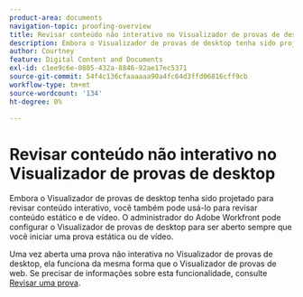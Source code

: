 ```yaml
---
product-area: documents
navigation-topic: proofing-overview
title: Revisar conteúdo não interativo no Visualizador de provas de desktop
description: Embora o Visualizador de provas de desktop tenha sido projetado para revisar conteúdo interativo, você também pode usá-lo para revisar conteúdo estático e de vídeo. O administrador do Adobe Workfront pode configurar o Visualizador de provas de desktop para ser aberto sempre que você iniciar uma prova estática ou de vídeo.
author: Courtney
feature: Digital Content and Documents
exl-id: c1ee9c6e-0805-432a-8846-92ae17ec5371
source-git-commit: 54f4c136cfaaaaaa90a4fc64d3ffd06816cff9cb
workflow-type: tm+mt
source-wordcount: '134'
ht-degree: 0%

---
```


# Revisar conteúdo não interativo no Visualizador de provas de desktop

Embora o Visualizador de provas de desktop tenha sido projetado para revisar conteúdo interativo, você também pode usá-lo para revisar conteúdo estático e de vídeo. O administrador do Adobe Workfront pode configurar o Visualizador de provas de desktop para ser aberto sempre que você iniciar uma prova estática ou de vídeo.

Uma vez aberta uma prova não interativa no Visualizador de provas de desktop, ela funciona da mesma forma que o Visualizador de provas de web. Se precisar de informações sobre esta funcionalidade, consulte [Revisar uma prova](../../../review-and-approve-work/proofing/reviewing-proofs-within-workfront/review-a-proof/review-a-proof.md).

